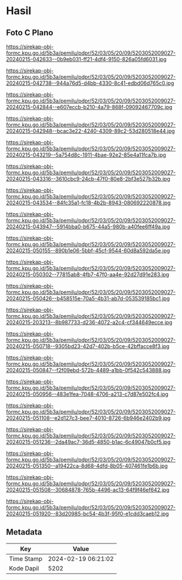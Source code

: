 # Hasil

## Foto C Plano

https://sirekap-obj-formc.kpu.go.id/5b3a/pemilu/pdpr/52/03/05/20/09/5203052009027-20240215-042633--0b9eb031-ff21-4df4-9150-826a05fd6031.jpg

https://sirekap-obj-formc.kpu.go.id/5b3a/pemilu/pdpr/52/03/05/20/09/5203052009027-20240215-042738--944a76d5-d4bb-4330-8c41-edbd06d765c0.jpg

https://sirekap-obj-formc.kpu.go.id/5b3a/pemilu/pdpr/52/03/05/20/09/5203052009027-20240215-042844--e607eccb-b210-4a79-868f-09092467709c.jpg

https://sirekap-obj-formc.kpu.go.id/5b3a/pemilu/pdpr/52/03/05/20/09/5203052009027-20240215-042948--bcac3e22-4240-4309-89c2-53d280518e44.jpg

https://sirekap-obj-formc.kpu.go.id/5b3a/pemilu/pdpr/52/03/05/20/09/5203052009027-20240215-043219--5a754d8c-1911-4bae-92e2-85e4a11fca7b.jpg

https://sirekap-obj-formc.kpu.go.id/5b3a/pemilu/pdpr/52/03/05/20/09/5203052009027-20240215-043316--3610cbc9-24cb-47f0-80e8-2bf3e527b32b.jpg

https://sirekap-obj-formc.kpu.go.id/5b3a/pemilu/pdpr/52/03/05/20/09/5203052009027-20240215-043534--84fc35a1-fc18-4b2b-8943-080692220878.jpg

https://sirekap-obj-formc.kpu.go.id/5b3a/pemilu/pdpr/52/03/05/20/09/5203052009027-20240215-043947--5914bba0-b675-44a5-980b-a40fee6ff49a.jpg

https://sirekap-obj-formc.kpu.go.id/5b3a/pemilu/pdpr/52/03/05/20/09/5203052009027-20240215-050155--890b1e06-5bbf-45cf-9544-60d8a592da5e.jpg

https://sirekap-obj-formc.kpu.go.id/5b3a/pemilu/pdpr/52/03/05/20/09/5203052009027-20240215-050302--77815ab8-4fb7-47f0-aa4e-92d27d91e283.jpg

https://sirekap-obj-formc.kpu.go.id/5b3a/pemilu/pdpr/52/03/05/20/09/5203052009027-20240215-050426--b458515e-70a5-4b31-ab7d-053539185bc1.jpg

https://sirekap-obj-formc.kpu.go.id/5b3a/pemilu/pdpr/52/03/05/20/09/5203052009027-20240215-203213--8b987733-d236-4072-a2c4-cf344649ecce.jpg

https://sirekap-obj-formc.kpu.go.id/5b3a/pemilu/pdpr/52/03/05/20/09/5203052009027-20240215-050718--9305bd23-42d7-402b-b5ce-42bffacce8f3.jpg

https://sirekap-obj-formc.kpu.go.id/5b3a/pemilu/pdpr/52/03/05/20/09/5203052009027-20240215-050847--f2f09ebd-572b-4489-a1bb-0f542c543888.jpg

https://sirekap-obj-formc.kpu.go.id/5b3a/pemilu/pdpr/52/03/05/20/09/5203052009027-20240215-050956--483e1fea-7048-4706-a213-c7d87e502fc4.jpg

https://sirekap-obj-formc.kpu.go.id/5b3a/pemilu/pdpr/52/03/05/20/09/5203052009027-20240215-051108--e2d127c3-bee7-4010-8726-6b946e2402b9.jpg

https://sirekap-obj-formc.kpu.go.id/5b3a/pemilu/pdpr/52/03/05/20/09/5203052009027-20240215-051236--2da49ac7-36d5-4850-b1ac-6c49047b0cf5.jpg

https://sirekap-obj-formc.kpu.go.id/5b3a/pemilu/pdpr/52/03/05/20/09/5203052009027-20240215-051350--a19422ca-8d68-4dfd-8b05-407461fe1b6b.jpg

https://sirekap-obj-formc.kpu.go.id/5b3a/pemilu/pdpr/52/03/05/20/09/5203052009027-20240215-051508--30684878-765b-4496-ac13-64f9f46ef642.jpg

https://sirekap-obj-formc.kpu.go.id/5b3a/pemilu/pdpr/52/03/05/20/09/5203052009027-20240215-051920--83d20985-bc54-4b3f-95f0-e1cdd3caeb12.jpg


## Metadata

| Key        | Value               |
| ---------- | ------------------- |
| Time Stamp | 2024-02-19 06:21:02 |
| Kode Dapil | 5202                |



